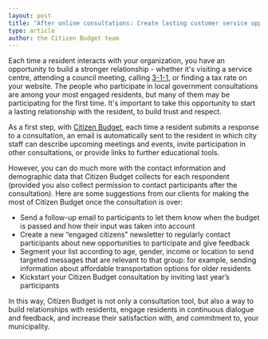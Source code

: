 ```yaml
---
layout: post
title: "After online consultations: Create lasting customer service opportunities"
type: article
author: the Citizen Budget team
---
```

Each time a resident interacts with your organization, you have an opportunity to build a stronger relationship - whether it's visiting a service centre, attending a council meeting, calling [3-1-1](http://en.wikipedia.org/wiki/3-1-1), or finding a tax rate on your website. The people who participate in local government consultations are among your most engaged residents, but many of them may be participating for the first time. It's important to take this opportunity to start a lasting relationship with the resident, to build trust and respect.

As a first step, with [Citizen Budget](http://citizenbudget.com/), each time a resident submits a response to a consultation, an email is automatically sent to the resident in which city staff can describe upcoming meetings and events, invite participation in other consultations, or provide links to further educational tools.

However, you can do much more with the contact information and demographic data that Citizen Budget collects for each respondent (provided you also collect permission to contact participants after the consultation). Here are some suggestions from our clients for making the most of Citizen Budget once the consultation is over:

- Send a follow-up email to participants to let them know when the budget is passed and how their input was taken into account
- Create a new “engaged citizens” newsletter to regularly contact participants about new opportunities to participate and give feedback
- Segment your list according to age, gender, income or location to send targeted messages that are relevant to that group: for example, sending information about affordable transportation options for older residents
- Kickstart your Citizen Budget consultation by inviting last year’s participants

In this way, Citizen Budget is not only a consultation tool, but also a way to build relationships with residents, engage residents in continuous dialogue and feedback, and increase their satisfaction with, and commitment to, your municipality.